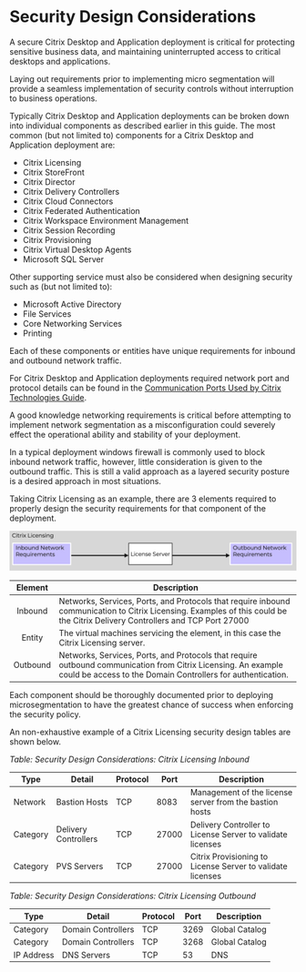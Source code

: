 # Security Design Considerations

A secure Citrix Desktop and Application deployment is critical for protecting sensitive business data, and maintaining uninterrupted access to critical desktops and applications. 

Laying out requirements prior to implementing micro segmentation will provide a seamless implementation of security controls without interruption to business operations.

Typically Citrix Desktop and Application deployments can be broken down into individual components as described earlier in this guide. The most common (but not limited to) components for a Citrix Desktop and Application deployment are:

- Citrix Licensing
- Citrix StoreFront
- Citrix Director
- Citrix Delivery Controllers
- Citrix Cloud Connectors
- Citrix Federated Authentication
- Citrix Workspace Environment Management
- Citrix Session Recording
- Citrix Provisioning
- Citrix Virtual Desktop Agents
- Microsoft SQL Server

Other supporting service must also be considered when designing security such as (but not limited to):

- Microsoft Active Directory
- File Services
- Core Networking Services
- Printing

Each of these components or entities have unique requirements for inbound and outbound network traffic.

For Citrix Desktop and Application deployments required network port and protocol details can be found in the [Communication Ports Used by Citrix Technologies Guide](https://community.citrix.com/tech-zone/build/tech-papers/citrix-communication-ports). 

A good knowledge networking requirements is critical before attempting to implement network segmentation as a misconfiguration could severely effect the operational ability and stability of your deployment.

<note>
In a typical deployment windows firewall is commonly used to block inbound network traffic, however, little consideration is given to the outbound traffic. This is still a valid approach as a layered security posture is a desired approach in most situations.
</note>

Taking Citrix Licensing as an example, there are 3 elements required to properly design the security requirements for that component of the deployment.

![Image showing Citrix Licensing as a component with inbound and outbound networking requirements](../images/BP-2204-Securing_Citrix_Desktop_And_Application_Delivery_With_Flow_Network_Security_Next-Gen_image03.png "Image showing Citrix Licensing as a component with inbound and outbound networking requirements")

| Element | Description | 
| :---: | --- | 
| Inbound | Networks, Services, Ports, and Protocols that require inbound communication to Citrix Licensing. Examples of this could be the Citrix Delivery Controllers and TCP Port 27000 | 
| Entity | The virtual machines servicing the element, in this case the Citrix Licensing server. | 
| Outbound | Networks, Services, Ports, and Protocols that require outbound communication from Citrix Licensing. An example could be access to the Domain Controllers for authentication. | 

Each component should be thoroughly documented prior to deploying microsegmentation to have the greatest chance of success when enforcing the security policy.

An non-exhaustive example of a Citrix Licensing security design tables are shown below.

_Table: Security Design Considerations: Citrix Licensing Inbound_

| Type | Detail | Protocol | Port | Description |
| --- | --- | --- | --- | --- |
| Network | Bastion Hosts | TCP | 8083 | Management of the license server from the bastion hosts |
| Category | Delivery Controllers | TCP | 27000 | Delivery Controller to License Server to validate licenses |
| Category | PVS Servers | TCP | 27000 | Citrix Provisioning to License Server to validate licenses |

_Table: Security Design Considerations: Citrix Licensing Outbound_

| Type | Detail | Protocol | Port | Description |
| --- | --- | --- | --- | --- |
| Category | Domain Controllers | TCP | 3269 | Global Catalog |
| Category | Domain Controllers | TCP | 3268 | Global Catalog |
| IP Address | DNS Servers | TCP | 53 | DNS |
